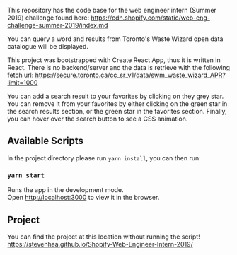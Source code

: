 This repository has the code base for the web engineer intern (Summer 2019) challenge found here: https://cdn.shopify.com/static/web-eng-challenge-summer-2019/index.md


You can query a word and results from Toronto's Waste Wizard open data catalogue will be displayed.

This project was bootstrapped with Create React App, thus it is written in React. There is no backend/server and the data is retrieve with the following fetch url: https://secure.toronto.ca/cc_sr_v1/data/swm_waste_wizard_APR?limit=1000

You can add a search result to your favorites by clicking on they grey star. You can remove it from your favorites by either clicking on the green star in the search results section, or the green star in the favorites section. Finally, you can hover over the search button to see a CSS animation.

## Available Scripts

In the project directory please run `yarn install`, you can then run:

### `yarn start`

Runs the app in the development mode.<br>
Open [http://localhost:3000](http://localhost:3000) to view it in the browser.

## Project

You can find the project at this location without running the script!
https://stevenhaa.github.io/Shopify-Web-Engineer-Intern-2019/

